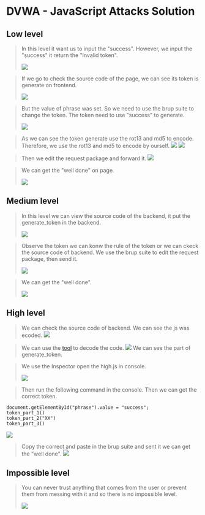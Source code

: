 # DVWA - JavaScript Attacks Solution


## Low level
> In this level it want us to input the "success".
> However, we input the "success" it return the "Invalid token".
> 
> ![](https://i.imgur.com/FSgl6OB.png)

> If we go to check the source code of the page, we can see its token is generate on frontend.
> 
> ![](https://i.imgur.com/Kv9C6dc.png)

> But the value of phrase was set. So we need to use the brup suite to change the token. The token need to use "success" to generate.
> 
> ![](https://i.imgur.com/cyVfud3.png)

> As we can see the token generate use the rot13 and md5 to encode. Therefore, we use the rot13 and md5 to encode by ourself.
> ![](https://i.imgur.com/b5WfUGn.png)
> ![](https://i.imgur.com/cXaxzQ2.png)

> Then we edit the request package and forward it.
> ![](https://i.imgur.com/ZHic6vN.png)

> We can get the "well done" on page.
> 
> ![](https://i.imgur.com/tkRZkCe.png)


## Medium level
> In this level we can view the source code of the backend, it put the generate_token in the backend.
> 
> ![](https://i.imgur.com/dEKsvQU.png)

> Observe the token we can konw the rule of the token or we can ckeck the source code of backend.
> We use the brup suite to edit the request package, then send it.
> 
> ![](https://i.imgur.com/LKLgntd.png)

> We can get the "well done".
> 
> ![](https://i.imgur.com/fpmMNxR.png)

## High level 
> We can check the source code of backend.
> We can see the js was ecoded.
> ![](https://i.imgur.com/WEQNIGZ.png)

> We can use the [tool](http://deobfuscatejavascript.com/) to decode the code.
> ![](https://i.imgur.com/xx28AUi.png)
> We can see the part of generate_token.

> We use the Inspector open the high.js in console.
> 
> ![](https://i.imgur.com/uLQbUVS.png)

> Then run the following command in the console. Then we can get the correct token.
```
document.getElementById("phrase").value = "success";
token_part_1()
token_part_2("XX")
token_part_3()
```
![](https://i.imgur.com/FHHJkxn.png)


> Copy the correct and paste in the brup suite and sent it we can get the "well done".
> ![](https://i.imgur.com/UZIUaJP.png)
 



## Impossible level 
> You can never trust anything that comes from the user or prevent them from messing with it and so there is no impossible level.
> 
> ![](https://i.imgur.com/MwsPJKf.png)




